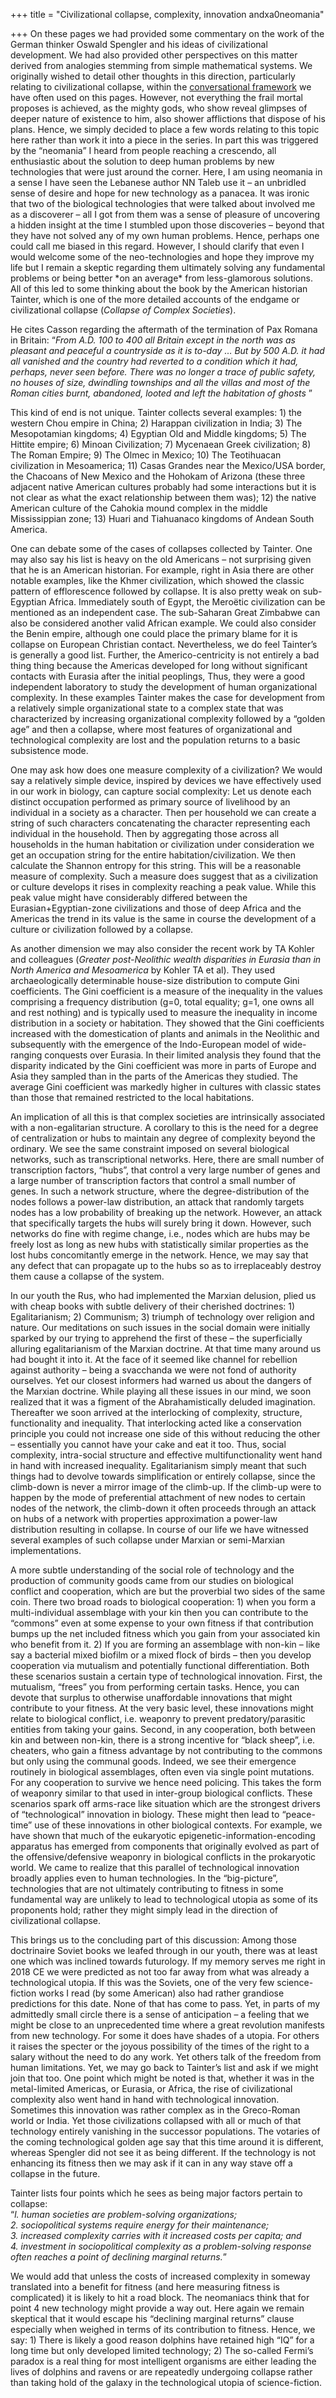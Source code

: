 +++
title = "Civilizational collapse, complexity, innovation andxa0neomania"

+++
On these pages we had provided some commentary on the work of the German
thinker Oswald Spengler and his ideas of civilizational development. We
had also provided other perspectives on this matter derived from
analogies stemming from simple mathematical systems. We originally
wished to detail other thoughts in this direction, particularly relating
to civilizational collapse, within the [conversational
framework](https://manasataramgini.wordpress.com/2017/11/07/of-lives-of-men-of-times-of-men-i/)
we have often used on this pages. However, not everything the frail
mortal proposes is achieved, as the mighty gods, who show reveal
glimpses of deeper nature of existence to him, also shower afflictions
that dispose of his plans. Hence, we simply decided to place a few words
relating to this topic here rather than work it into a piece in the
series. In part this was triggered by the “neomania” I heard from people
reaching a crescendo, all enthusiastic about the solution to deep human
problems by new technologies that were just around the corner. Here, I
am using neomania in a sense I have seen the Lebanese author NN Taleb
use it – an unbridled sense of desire and hope for new technology as a
panacea. It was ironic that two of the biological technologies that were
talked about involved me as a discoverer – all I got from them was a
sense of pleasure of uncovering a hidden insight at the time I stumbled
upon those discoveries – beyond that they have not solved any of my own
human problems. Hence, perhaps one could call me biased in this regard.
However, I should clarify that even I would welcome some of the
neo-technologies and hope they improve my life but I remain a skeptic
regarding them ultimately solving any fundamental problems or being
better \*on an average\* from less-glamorous solutions. All of this led
to some thinking about the book by the American historian Tainter, which
is one of the more detailed accounts of the endgame or civilizational
collapse (*Collapse of Complex Societies*).

He cites Casson regarding the aftermath of the termination of Pax Romana
in Britain: “*From A.D. 100 to 400 all Britain except in the north was
as pleasant and peaceful a countryside as it is to-day … But by 500 A.D.
it had all vanished and the country had reverted to a condition which it
had, perhaps, never seen before. There was no longer a trace of public
safety, no houses of size, dwindling townships and all the villas and
most of the Roman cities burnt, abandoned, looted and left the
habitation of ghosts* ”

This kind of end is not unique. Tainter collects several examples: 1)
the western Chou empire in China; 2) Harappan civilization in India; 3)
The Mesopotamian kingdoms; 4) Egyptian Old and Middle kingdoms; 5) The
Hittite empire; 6) Minoan Civilization; 7) Mycenaean Greek civilization;
8) The Roman Empire; 9) The Olmec in Mexico; 10) The Teotihuacan
civilization in Mesoamerica; 11) Casas Grandes near the Mexico/USA
border, the Chacoans of New Mexico and the Hohokam of Arizona (these
three adjacent native American cultures probably had some interactions
but it is not clear as what the exact relationship between them was);
12) the native American culture of the Cahokia mound complex in the
middle Mississippian zone; 13) Huari and Tiahuanaco kingdoms of Andean
South America.

One can debate some of the cases of collapses collected by Tainter. One
may also say his list is heavy on the old Americans – not surprising
given that he is an American historian. For example, right in Asia there
are other notable examples, like the Khmer civilization, which showed
the classic pattern of efflorescence followed by collapse. It is also
pretty weak on sub-Egyptian Africa. Immediately south of Egypt, the
Meroëtic civilization can be mentioned as an independent case. The
sub-Saharan Great Zimbabwe can also be considered another valid African
example. We could also consider the Benin empire, although one could
place the primary blame for it is collapse on European Christian
contact. Nevertheless, we do feel Tainter’s is generally a good list.
Further, the Americo-centricity is not entirely a bad thing thing
because the Americas developed for long without significant contacts
with Eurasia after the initial peoplings, Thus, they were a good
independent laboratory to study the development of human organizational
complexity. In these examples Tainter makes the case for development
from a relatively simple organizational state to a complex state that
was characterized by increasing organizational complexity followed by a
“golden age” and then a collapse, where most features of
organizational and technological complexity are lost and the population
returns to a basic subsistence mode.

One may ask how does one measure complexity of a civilization? We would
say a relatively simple device, inspired by devices we have effectively
used in our work in biology, can capture social complexity: Let us
denote each distinct occupation performed as primary source of
livelihood by an individual in a society as a character. Then per
household we can create a string of such characters concatenating the
character representing each individual in the household. Then by
aggregating those across all households in the human habitation or
civilization under consideration we get an occupation string for the
entire habitation/civilization. We then calculate the Shannon entropy
for this string. This will be a reasonable measure of complexity. Such a
measure does suggest that as a civilization or culture develops it rises
in complexity reaching a peak value. While this peak value might have
considerably differed between the Eurasian+Egyptian-zone civilizations
and those of deep Africa and the Americas the trend in its value is the
same in course the development of a culture or civilization followed by
a collapse.

As another dimension we may also consider the recent work by TA Kohler
and colleagues (*Greater post-Neolithic wealth disparities in Eurasia
than in North America and Mesoamerica* by Kohler TA et al). They used
archaeologically determinable house-size distribution to compute Gini
coefficients. The Gini coefficient is a measure of the inequality in the
values comprising a frequency distribution (g=0, total equality; g=1,
one owns all and rest nothing) and is typically used to measure the
inequality in income distribution in a society or habitation. They
showed that the Gini coefficients increased with the domestication of
plants and animals in the Neolithic and subsequently with the emergence
of the Indo-European model of wide-ranging conquests over Eurasia. In
their limited analysis they found that the disparity indicated by the
Gini coefficient was more in parts of Europe and Asia they sampled than
in the parts of the Americas they studied. The average Gini coefficient
was markedly higher in cultures with classic states than those that
remained restricted to the local habitations.

An implication of all this is that complex societies are intrinsically
associated with a non-egalitarian structure. A corollary to this is the
need for a degree of centralization or hubs to maintain any degree of
complexity beyond the ordinary. We see the same constraint imposed on
several biological networks, such as transcriptional networks. Here,
there are small number of transcription factors, “hubs”, that control a
very large number of genes and a large number of transcription factors
that control a small number of genes. In such a network structure, where
the degree-distribution of the nodes follows a power-law distribution,
an attack that randomly targets nodes has a low probability of breaking
up the network. However, an attack that specifically targets the hubs
will surely bring it down. However, such networks do fine with regime
change, i.e., nodes which are hubs may be freely lost as long as new
hubs with statistically similar properties as the lost hubs
concomitantly emerge in the network. Hence, we may say that any defect
that can propagate up to the hubs so as to irreplaceably destroy them
cause a collapse of the system.

In our youth the Rus, who had implemented the Marxian delusion, plied us
with cheap books with subtle delivery of their cherished doctrines: 1)
Egalitarianism; 2) Communism; 3) triumph of technology over religion and
nature. Our meditations on such issues in the social domain were
initially sparked by our trying to apprehend the first of these – the
superficially alluring egalitarianism of the Marxian doctrine. At that
time many around us had bought it into it. At the face of it seemed like
channel for rebellion against authority – being a svacchanda we were not
fond of authority ourselves. Yet our closest informers had warned us
about the dangers of the Marxian doctrine. While playing all these
issues in our mind, we soon realized that it was a figment of the
Abrahamistically deluded imagination. Thereafter we soon arrived at the
interlocking of complexity, structure, functionality and inequality.
That interlocking acted like a conservation principle you could not
increase one side of this without reducing the other – essentially you
cannot have your cake and eat it too. Thus, social complexity,
intra-social structure and effective multifunctionality went hand in
hand with increased inequality. Egalitarianism simply meant that such
things had to devolve towards simplification or entirely collapse, since
the climb-down is never a mirror image of the climb-up. If the climb-up
were to happen by the mode of preferential attachment of new nodes to
certain nodes of the network, the climb-down it often proceeds through
an attack on hubs of a network with properties approximation a power-law
distribution resulting in collapse. In course of our life we have
witnessed several examples of such collapse under Marxian or
semi-Marxian implementations.

A more subtle understanding of the social role of technology and the
production of community goods came from our studies on biological
conflict and cooperation, which are but the proverbial two sides of the
same coin. There two broad roads to biological cooperation: 1) when you
form a multi-individual assemblage with your kin then you can contribute
to the “commons” even at some expense to your own fitness if that
contribution bumps up the net included fitness which you gain from your
associated kin who benefit from it. 2) If you are forming an assemblage
with non-kin – like say a bacterial mixed biofilm or a mixed flock of
birds – then you develop cooperation via mutualism and potentially
functional differentiation. Both these scenarios sustain a certain type
of technological innovation. First, the mutualism, “frees” you from
performing certain tasks. Hence, you can devote that surplus to
otherwise unaffordable innovations that might contribute to your
fitness. At the very basic level, these innovations might relate to
biological conflict, i.e. weaponry to prevent predatory/parasitic
entities from taking your gains. Second, in any cooperation, both
between kin and between non-kin, there is a strong incentive for “black
sheep”, i.e. cheaters, who gain a fitness advantage by not contributing
to the commons but only using the communal goods. Indeed, we see their
emergence routinely in biological assemblages, often even via single
point mutations. For any cooperation to survive we hence need policing.
This takes the form of weaponry similar to that used in inter-group
biological conflicts. These scenarios spark off arms-race like situation
which are the strongest drivers of “technological” innovation in
biology. These might then lead to “peace-time” use of these innovations
in other biological contexts. For example, we have shown that much of
the eukaryotic epigenetic-information-encoding apparatus has emerged
from components that originally evolved as part of the
offensive/defensive weaponry in biological conflicts in the prokaryotic
world. We came to realize that this parallel of technological innovation
broadly applies even to human technologies. In the “big-picture”,
technologies that are not ultimately contributing to fitness in some
fundamental way are unlikely to lead to technological utopia as some of
its proponents hold; rather they might simply lead in the direction of
civilizational collapse.

This brings us to the concluding part of this discussion: Among those
doctrinaire Soviet books we leafed through in our youth, there was at
least one which was inclined towards futurology. If my memory serves me
right in 2018 CE we were predicted as not too far away from what was
already a technological utopia. If this was the Soviets, one of the very
few science-fiction works I read (by some American) also had rather
grandiose predictions for this date. None of that has come to pass. Yet,
in parts of my admittedly small circle there is a sense of anticipation
– a feeling that we might be close to an unprecedented time where a
great revolution manifests from new technology. For some it does have
shades of a utopia. For others it raises the specter or the joyous
possibility of the times of the right to a salary without the need to do
any work. Yet others talk of the freedom from human limitations. Yet, we
may go back to Tainter’s list and ask if we might join that too. One
point which might be noted is that, whether it was in the metal-limited
Americas, or Eurasia, or Africa, the rise of civilizational complexity
also went hand in hand with technological innovation. Sometimes this
innovation was rather complex as in the Greco-Roman world or India. Yet
those civilizations collapsed with all or much of that technology
entirely vanishing in the successor populations. The votaries of the
coming technological golden age say that this time around it is
different, whereas Spengler did not see it as being different. If the
technology is not enhancing its fitness then we may ask if it can in any
way stave off a collapse in the future.

Tainter lists four points which he sees as being major factors pertain
to collapse:  
“*l. human societies are problem-solving organizations;*  
*2. sociopolitical systems require energy for their maintenance;*  
*3. increased complexity carries with it increased costs per capita;
and*  
*4. investment in sociopolitical complexity as a problem-solving
response often reaches a point of declining marginal returns.*”

We would add that unless the costs of increased complexity in someway
translated into a benefit for fitness (and here measuring fitness is
complicated) it is likely to hit a road block. The neomaniacs think that
for point 4 new technology might provide a way out. Here again we remain
skeptical that it would escape his “declining marginal returns” clause
especially when weighed in terms of its contribution to fitness. Hence,
we say: 1) There is likely a good reason dolphins have retained high
“IQ” for a long time but only developed limited technology; 2) The
so-called Fermi’s paradox is a real thing for most intelligent organisms
are either leading the lives of dolphins and ravens or are repeatedly
undergoing collapse rather than taking hold of the galaxy in the
technological utopia of science-fiction.
